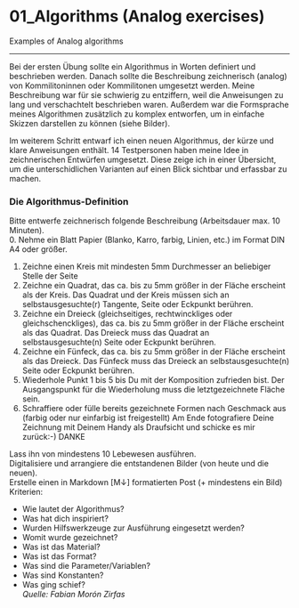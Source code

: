 # 01_Algorithms (Analog exercises)
Examples of Analog algorithms 
***
Bei der ersten Übung sollte ein Algorithmus in Worten definiert und beschrieben werden. Danach sollte die Beschreibung zeichnerisch (analog) von Kommilitoninnen oder Kommilitonen umgesetzt werden. Meine Beschreibung war für sie schwierig zu entziffern, weil die Anweisungen zu lang und verschachtelt beschrieben waren. Außerdem war die Formsprache meines Algorithmen zusätzlich zu komplex entworfen, um in einfache Skizzen darstellen zu können (siehe Bilder).

Im weiterem Schritt entwarf ich einen neuen Algorithmus, der kürze und klare Anweisungen enthält. 14 Testpersonen haben meine Idee in zeichnerischen Entwürfen umgesetzt. Diese zeige ich in einer Übersicht, um die unterschidlichen Varianten auf einen Blick sichtbar und erfassbar zu machen. 

### Die Algorithmus-Definition
Bitte entwerfe zeichnerisch folgende Beschreibung (Arbeitsdauer max. 10 Minuten).  
0. Nehme ein Blatt Papier (Blanko, Karro, farbig, Linien, etc.) im Format DIN A4 oder größer.
1. Zeichne einen Kreis mit mindesten 5mm Durchmesser an beliebiger Stelle der Seite
2. Zeichne ein Quadrat, das ca. bis zu 5mm größer in der Fläche erscheint als der Kreis.
Das Quadrat und der Kreis müssen sich an selbstausgesuchte(r) Tangente, Seite oder Eckpunkt berühren.
3. Zeichne ein Dreieck (gleichseitiges, rechtwinckliges oder gleichschenckliges),
das ca. bis zu 5mm größer in der Fläche erscheint als das Quadrat.
Das Dreieck muss das Quadrat an selbstausgesuchte(n) Seite oder Eckpunkt berühren.
4. Zeichne ein Fünfeck, das ca. bis zu 5mm größer in der Fläche erscheint als das Dreieck.
Das Fünfeck muss das Dreieck an selbstausgesuchte(n) Seite oder Eckpunkt berühren.
5. Wiederhole Punkt 1 bis 5 bis Du mit der Komposition zufrieden bist.
Der Ausgangspunkt für die Wiederholung muss die letztgezeichnete Fläche sein.
6. Schraffiere oder fülle bereits gezeichnete Formen nach Geschmack aus
(farbig oder nur einfarbig ist freigestellt)
Am Ende fotografiere Deine Zeichnung mit Deinem Handy als Draufsicht und schicke es mir zurück:-)
DANKE


Lass ihn von mindestens 10 Lebewesen ausführen.  
Digitalisiere und arrangiere die entstandenen Bilder (von heute und die neuen).  
Erstelle einen in Markdown [M↓] formatierten Post (+ mindestens ein Bild)  
Kriterien:
* Wie lautet der Algorithmus?
* Was hat dich inspiriert?
* Wurden Hilfswerkzeuge zur Ausführung eingesetzt werden?
* Womit wurde gezeichnet?
* Was ist das Material?
* Was ist das Format?
* Was sind die Parameter/Variablen?
* Was sind Konstanten?
* Was ging schief?  
_Quelle: Fabian Morón Zirfas_
